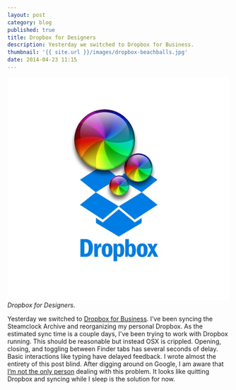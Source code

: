 ```yaml
---
layout: post
category: blog
published: true
title: Dropbox for Designers
description: Yesterday we switched to Dropbox for Business.
thumbnail: '{{ site.url }}/images/dropbox-beachballs.jpg'
date: 2014-04-23 11:15
---
```

![Dropbox for Designers](/images/dropbox-beachballs.jpg)
_Dropbox for Designers_.

Yesterday we switched to [Dropbox for Business](https://www.dropbox.com/business). I’ve been syncing the Steamclock Archive and reorganizing my personal Dropbox. As the estimated sync time is a couple days, I’ve been trying to work with Dropbox running. This should be reasonable but instead OSX is crippled. Opening, closing, and toggling between Finder tabs has several seconds of delay. Basic interactions like typing have delayed feedback. I wrote almost the entirety of this post blind. After digging around on Google, I am aware that [I’m not the only person](http://www.quora.com/Dropbox/Why-does-Dropbox-slow-down-my-Mac) dealing with this problem. It looks like quitting Dropbox and syncing while I sleep is the solution for now.